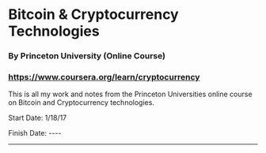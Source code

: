 # Bitcoin & Cryptocurrency Technologies
### By Princeton University (Online Course)
### https://www.coursera.org/learn/cryptocurrency
This is all my work and notes from the Princeton Universities online course on Bitcoin and Cryptocurrency technologies. 

Start Date: 1/18/17

Finish Date: ----

-------------------
